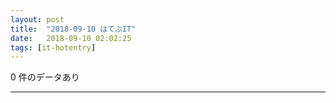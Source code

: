 ```yaml
---
layout: post
title:  "2018-09-10 はてぶIT"
date:   2018-09-10 02:02:25
tags: [it-hotentry]
---
```

0 件のデータあり

<hr>
